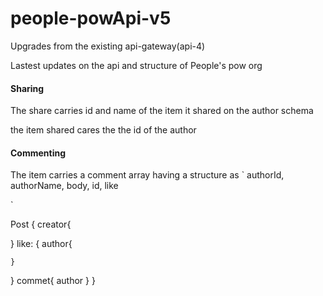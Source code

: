 # people-powApi-v5
Upgrades from the existing api-gateway(api-4)

Lastest updates on the api and structure of People's pow org


#### Sharing
The share carries id and name of the item it shared on the author schema

the item shared cares the the id of the author


#### Commenting 
The item carries a comment array
having a structure as
 `
  authorId,
  authorName,
  body,
  id,
  like

`

Post {
  creator{

  }
  like: {
    author{

    }
  }
  commet{
    author
  }
}
